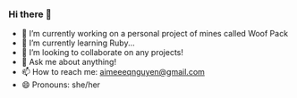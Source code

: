 ### Hi there 👋

- 🔭 I’m currently working on a personal project of mines called Woof Pack
- 🌱 I’m currently learning Ruby...
- 👯 I’m looking to collaborate on any projects!
- 💬 Ask me about anything!
- 📫 How to reach me: [aimeeeqnguyen@gmail.com](aimeeeqnguyen@gmail.com) 
- 😄 Pronouns: she/her

